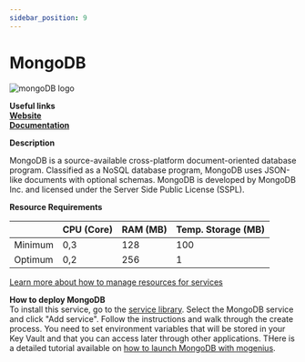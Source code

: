 ```yaml
---
sidebar_position: 9
---
```


# MongoDB

![mongoDB logo](https://api.mogenius.com/file/id/1f8982c8-422a-40ff-af4b-17a24df002f6)

**Useful links**  
**[Website](https://www.mongodb.com/)**  
**[Documentation](https://docs.mongodb.com/)**  

**Description**

MongoDB is a source-available cross-platform document-oriented database program. Classified as a NoSQL database program, MongoDB uses JSON-like documents with optional schemas. MongoDB is developed by MongoDB Inc. and licensed under the Server Side Public License (SSPL).

**Resource Requirements**

||CPU (Core)|RAM (MB)  |Temp. Storage (MB)|
|--|--|--|--|
| Minimum | 0,3 |128| 100
| Optimum | 0,2 |256| 1

[Learn more about how to manage resources for services](./../cloud-management/resource-management.md)

**How to deploy MongoDB**  
To install this service, go to the [service library](./../mogenius-platform/service-library.md). Select the MongoDB service and click "Add service". Follow the instructions and walk through the create process. You need to set environment variables that will be stored in your Key Vault and that you can access later through other applications.
THere is a detailed tutorial available on [how to launch MongoDB with mogenius](./../tutorials/Setting%20up%20mongoDB%20in%20the%20cloud.md).
